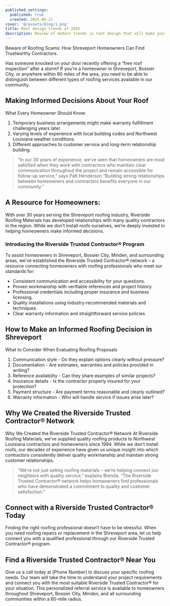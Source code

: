 ```yaml
---
published_settings:
  published: true
  created: 2025-06-11
cover: '@/assets/blog/1.png'
title: Roof design trends of 2025
description: Review of modern trends in roof design that will make your house unique and stylish.
---
```

Beware of Roofing Scams: How Shreveport Homeowners Can Find Trustworthy Contractors.

Has someone knocked on your door recently offering a “free roof inspection” after a storm? If you’re a homeowner in Shreveport, Bossier City, or anywhere within 60 miles of the area, you need to be able to distinguish between different types of roofing services available in our community.

## Making Informed Decisions About Your Roof

What Every Homeowner Should Know:

1. Temporary business arrangements might make warranty fulfillment challenging years later.
2. Varying levels of experience with local building codes and Northwest Louisiana weather conditions.
3. Different approaches to customer service and long-term relationship building.

> “In our 30 years of experience, we’ve seen that homeowners are most satisfied when they work with contractors who maintain clear communication throughout the project and remain accessible for follow-up service,” says Patt Henderson “Building strong relationships between homeowners and contractors benefits everyone in our community.”

## A Resource for Homeowners:

With over 30 years serving the Shreveport roofing industry, Riverside Roofing Materials has developed relationships with many quality contractors in the region. While we don’t install roofs ourselves, we’re deeply invested in helping homeowners make informed decisions.

### Introducing the Riverside Trusted Contractor® Program

To assist homeowners in Shreveport, Bossier City, Minden, and surrounding areas, we’ve established the Riverside Trusted Contractor® network – a resource connecting homeowners with roofing professionals who meet our standards for:

- Consistent communication and accessibility for your questions.
- Proven workmanship with verifiable references and project history.
- Professional credentials including proper insurance and business licensing.
- Quality installations using industry-recommended materials and techniques.
- Clear warranty information and straightforward service policies.

## How to Make an Informed Roofing Decision in Shreveport

What to Consider When Evaluating Roofing Proposals

1. Communication style - Do they explain options clearly without pressure?
2. Documentation - Are estimates, warranties and policies provided in writing?
3. Reference availability - Can they share examples of similar projects?
4. Insurance details - Is the contractor properly insured for your protection?
5. Payment structure - Are payment terms reasonable and clearly outlined?
6. Warranty information - Who will handle service if issues arise later?

## Why We Created the Riverside Trusted Contractor® Network

Why We Created the Riverside Trusted Contractor® Network At Riverside Roofing Materials, we’ve supplied quality roofing products to Northwest Louisiana contractors and homeowners since 1994. While we don’t install roofs, our decades of experience have given us unique insight into which contractors consistently deliver quality workmanship and maintain strong customer relationships.

> “We’re not just selling roofing materials – we’re helping connect our neighbors with quality service,” explains Brenda. “The Riverside Trusted Contractor® network helps homeowners find professionals who have demonstrated a commitment to quality and customer satisfaction.”

## Connect with a Riverside Trusted Contractor® Today

Finding the right roofing professional doesn’t have to be stressful. When you need roofing repairs or replacement in the Shreveport area, let us help connect you with a qualified professional through our Riverside Trusted Contractor® program.

## Find a Riverside Trusted Contractor® Near You

Give us a call today at [Phone Number] to discuss your specific roofing needs. Our team will take the time to understand your project requirements and connect you with the most suitable Riverside Trusted Contractor® for your situation. This personalized referral service is available to homeowners throughout Shreveport, Bossier City, Minden, and all surrounding communities within a 60-mile radius.
